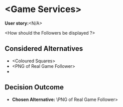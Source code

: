 # \<Game Services\>

**User story:**\<N/A\>

\<How should the Followers be displayed ?\>

## Considered Alternatives

* \<Coloured Squares\>
* \<PNG of Real Game Follower\>
*
## Decision Outcome

* **Chosen Alternative:** \PNG of Real Game Follower\>

